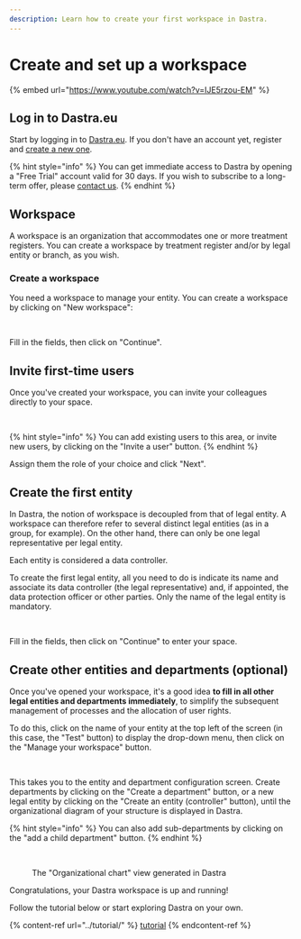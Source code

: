 ```yaml
---
description: Learn how to create your first workspace in Dastra.
---
```


# Create and set up a workspace

{% embed url="https://www.youtube.com/watch?v=IJE5rzou-EM" %}

## Log in to Dastra.eu

Start by logging in to [Dastra.eu](https://www.dastra.eu/en). If you don't have an account yet, register and [create a new one](https://app.dastra.eu/signup).

{% hint style="info" %}
You can get immediate access to Dastra by opening a "Free Trial" account valid for 30 days. If you wish to subscribe to a long-term offer, please [contact us](https://www.dastra.eu/en/contact).
{% endhint %}

## Workspace

A workspace is an organization that accommodates one or more treatment registers. You can create a workspace by treatment register and/or by legal entity or branch, as you wish.

### Create a workspace

You need a workspace to manage your entity. You can create a workspace by clicking on "New workspace":

<figure><img src="../../.gitbook/assets/Capture d’écran 2023-06-01 à 15.03.10.png" alt=""><figcaption></figcaption></figure>

Fill in the fields, then click on "Continue".

## Invite first-time users

Once you've created your workspace, you can invite your colleagues directly to your space.

<figure><img src="../../.gitbook/assets/Capture d’écran 2023-06-01 à 15.05.25.png" alt=""><figcaption></figcaption></figure>

{% hint style="info" %}
You can add existing users to this area, or invite new users, by clicking on the "Invite a user" button.
{% endhint %}

Assign them the role of your choice and click "Next".

## Create the first entity

In Dastra, the notion of workspace is decoupled from that of legal entity. A workspace can therefore refer to several distinct legal entities (as in a group, for example). On the other hand, there can only be one legal representative per legal entity.&#x20;

Each entity is considered a data controller.&#x20;

To create the first legal entity, all you need to do is indicate its name and associate its data controller (the legal representative) and, if appointed, the data protection officer or other parties. Only the name of the legal entity is mandatory.

<figure><img src="../../.gitbook/assets/Capture d’écran 2023-06-01 à 15.08.20.png" alt=""><figcaption></figcaption></figure>

Fill in the fields, then click on "Continue" to enter your space.

## Create other entities and departments (optional)

Once you've opened your workspace, it's a good idea **to fill in all other legal entities and departments immediately**, to simplify the subsequent management of processes and the allocation of user rights.&#x20;

To do this, click on the name of your entity at the top left of the screen (in this case, the "Test" button) to display the drop-down menu, then click on the "Manage your workspace" button.

<figure><img src="../../.gitbook/assets/Capture d’écran 2023-06-01 à 15.10.28.png" alt="" width="370"><figcaption></figcaption></figure>

This takes you to the entity and department configuration screen. Create departments by clicking on the "Create a department" button, or a new legal entity by clicking on the "Create an entity (controller" button), until the organizational diagram of your structure is displayed in Dastra.

{% hint style="info" %}
You can also add sub-departments by clicking on the "add a child department" button.
{% endhint %}

<figure><img src="../../.gitbook/assets/Capture d’écran 2023-06-01 à 15.13.04.png" alt=""><figcaption><p>The "Organizational chart" view generated in Dastra</p></figcaption></figure>

Congratulations, your Dastra workspace is up and running!&#x20;

Follow the tutorial below or start exploring Dastra on your own.

{% content-ref url="../tutorial/" %}
[tutorial](../tutorial/)
{% endcontent-ref %}
